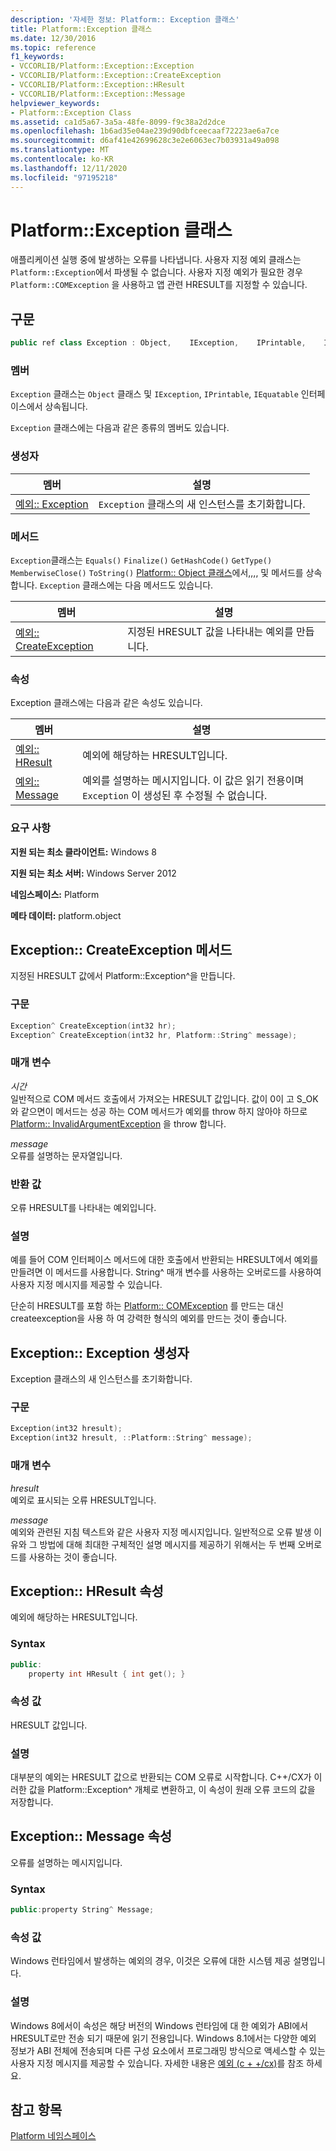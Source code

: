 ```yaml
---
description: '자세한 정보: Platform:: Exception 클래스'
title: Platform::Exception 클래스
ms.date: 12/30/2016
ms.topic: reference
f1_keywords:
- VCCORLIB/Platform::Exception::Exception
- VCCORLIB/Platform::Exception::CreateException
- VCCORLIB/Platform::Exception::HResult
- VCCORLIB/Platform::Exception::Message
helpviewer_keywords:
- Platform::Exception Class
ms.assetid: ca1d5a67-3a5a-48fe-8099-f9c38a2d2dce
ms.openlocfilehash: 1b6ad35e04ae239d90dbfceecaaf72223ae6a7ce
ms.sourcegitcommit: d6af41e42699628c3e2e6063ec7b03931a49a098
ms.translationtype: MT
ms.contentlocale: ko-KR
ms.lasthandoff: 12/11/2020
ms.locfileid: "97195218"
---
```

# <a name="platformexception-class"></a>Platform::Exception 클래스

애플리케이션 실행 중에 발생하는 오류를 나타냅니다. 사용자 지정 예외 클래스는 `Platform::Exception`에서 파생될 수 없습니다. 사용자 지정 예외가 필요한 경우 `Platform::COMException` 을 사용하고 앱 관련 HRESULT를 지정할 수 있습니다.

## <a name="syntax"></a>구문

```cpp
public ref class Exception : Object,    IException,    IPrintable,    IEquatable
```

### <a name="members"></a>멤버

`Exception` 클래스는 `Object` 클래스 및 `IException`, `IPrintable`, `IEquatable` 인터페이스에서 상속됩니다.

`Exception` 클래스에는 다음과 같은 종류의 멤버도 있습니다.

### <a name="constructors"></a>생성자

|멤버|설명|
|------------|-----------------|
|[예외:: Exception](#ctor)|`Exception` 클래스의 새 인스턴스를 초기화합니다.|

### <a name="methods"></a>메서드

`Exception`클래스는 `Equals()` `Finalize()` `GetHashCode()` `GetType()` `MemberwiseClose()` `ToString()` [Platform:: Object 클래스](../cppcx/platform-object-class.md)에서,,,, 및 메서드를 상속 합니다. `Exception` 클래스에는 다음 메서드도 있습니다.

|멤버|설명|
|------------|-----------------|
|[예외:: CreateException](#createexception)|지정된 HRESULT 값을 나타내는 예외를 만듭니다.|

### <a name="properties"></a>속성

Exception 클래스에는 다음과 같은 속성도 있습니다.

|멤버|설명|
|------------|-----------------|
|[예외:: HResult](#hresult)|예외에 해당하는 HRESULT입니다.|
|[예외:: Message](#message)|예외를 설명하는 메시지입니다. 이 값은 읽기 전용이며 `Exception` 이 생성된 후 수정될 수 없습니다.|

### <a name="requirements"></a>요구 사항

**지원 되는 최소 클라이언트:** Windows 8

**지원 되는 최소 서버:** Windows Server 2012

**네임스페이스:** Platform

**메타 데이터:** platform.object

## <a name="exceptioncreateexception-method"></a><a name="createexception"></a> Exception:: CreateException 메서드

지정된 HRESULT 값에서 Platform::Exception^을 만듭니다.

### <a name="syntax"></a>구문

```cpp
Exception^ CreateException(int32 hr);
Exception^ CreateException(int32 hr, Platform::String^ message);
```

### <a name="parameters"></a>매개 변수

*시간*<br/>
일반적으로 COM 메서드 호출에서 가져오는 HRESULT 값입니다. 값이 0이 고 S_OK와 같으면이 메서드는 성공 하는 COM 메서드가 예외를 throw 하지 않아야 하므로 [Platform:: InvalidArgumentException](../cppcx/platform-invalidargumentexception-class.md) 을 throw 합니다.

*message*<br/>
오류를 설명하는 문자열입니다.

### <a name="return-value"></a>반환 값

오류 HRESULT를 나타내는 예외입니다.

### <a name="remarks"></a>설명

예를 들어 COM 인터페이스 메서드에 대한 호출에서 반환되는 HRESULT에서 예외를 만들려면 이 메서드를 사용합니다. String^ 매개 변수를 사용하는 오버로드를 사용하여 사용자 지정 메시지를 제공할 수 있습니다.

단순히 HRESULT를 포함 하는 [Platform:: COMException](../cppcx/platform-comexception-class.md) 를 만드는 대신 createexception을 사용 하 여 강력한 형식의 예외를 만드는 것이 좋습니다.

## <a name="exceptionexception-constructor"></a><a name="ctor"></a> Exception:: Exception 생성자

Exception 클래스의 새 인스턴스를 초기화합니다.

### <a name="syntax"></a>구문

```cpp
Exception(int32 hresult);
Exception(int32 hresult, ::Platform::String^ message);
```

### <a name="parameters"></a>매개 변수

*hresult*<br/>
예외로 표시되는 오류 HRESULT입니다.

*message*<br/>
예외와 관련된 지침 텍스트와 같은 사용자 지정 메시지입니다. 일반적으로 오류 발생 이유와 그 방법에 대해 최대한 구체적인 설명 메시지를 제공하기 위해서는 두 번째 오버로드를 사용하는 것이 좋습니다.

## <a name="exceptionhresult-property"></a><a name="hresult"></a> Exception:: HResult 속성

예외에 해당하는 HRESULT입니다.

### <a name="syntax"></a>Syntax

```cpp
public:
    property int HResult { int get(); }
```

### <a name="property-value"></a>속성 값

HRESULT 값입니다.

### <a name="remarks"></a>설명

대부분의 예외는 HRESULT 값으로 반환되는 COM 오류로 시작합니다. C++/CX가 이러한 값을 Platform::Exception^ 개체로 변환하고, 이 속성이 원래 오류 코드의 값을 저장합니다.

## <a name="exceptionmessage-property"></a><a name="message"></a> Exception:: Message 속성

오류를 설명하는 메시지입니다.

### <a name="syntax"></a>Syntax

```cpp
public:property String^ Message;
```

### <a name="property-value"></a>속성 값

Windows 런타임에서 발생하는 예외의 경우, 이것은 오류에 대한 시스템 제공 설명입니다.

### <a name="remarks"></a>설명

Windows 8에서이 속성은 해당 버전의 Windows 런타임에 대 한 예외가 ABI에서 HRESULT로만 전송 되기 때문에 읽기 전용입니다. Windows 8.1에서는 다양한 예외 정보가 ABI 전체에 전송되며 다른 구성 요소에서 프로그래밍 방식으로 액세스할 수 있는 사용자 지정 메시지를 제공할 수 있습니다. 자세한 내용은 [예외 (c + +/cx)](../cppcx/exceptions-c-cx.md)를 참조 하세요.

## <a name="see-also"></a>참고 항목

[Platform 네임스페이스](../cppcx/platform-namespace-c-cx.md)
